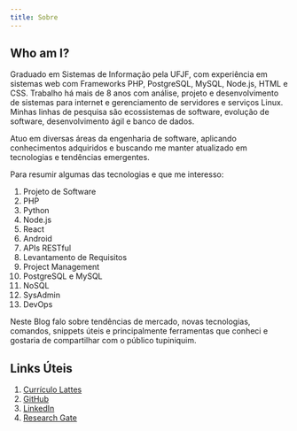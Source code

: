 ```yaml
---
title: Sobre
---
```


## Who am I?

Graduado em Sistemas de Informação pela UFJF, com experiência em sistemas web com Frameworks PHP, PostgreSQL, MySQL, Node.js, HTML e CSS. Trabalho há mais de 8 anos com análise, projeto e desenvolvimento de sistemas para internet e gerenciamento de servidores e serviços Linux. Minhas linhas de pesquisa são ecossistemas de software, evolução de software, desenvolvimento ágil e banco de dados.

Atuo em diversas áreas da engenharia de software, aplicando conhecimentos adquiridos e buscando me manter atualizado em tecnologias e tendências emergentes.

Para resumir algumas das tecnologias e que me interesso:

1. Projeto de Software
1. PHP
1. Python
1. Node.js
1. React
1. Android
1. APIs RESTful
1. Levantamento de Requisitos
1. Project Management
1. PostgreSQL e MySQL
1. NoSQL
1. SysAdmin
1. DevOps

Neste Blog falo sobre tendências de mercado, novas tecnologias, comandos, snippets úteis e principalmente ferramentas que conheci e gostaria de compartilhar com o público tupiniquim.

## Links Úteis
1. [Currículo Lattes](http://buscatextual.cnpq.br/buscatextual/visualizacv.do?id=K8565112P2)
1. [GitHub](https://github.com/vschettino)
1. [LinkedIn](https://br.linkedin.com/in/vinicius-schettino-8978b0b3)
1. [Research Gate](https://www.researchgate.net/profile/Vinicius_Schettino) 
